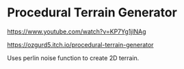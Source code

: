 # Procedural Terrain Generator
https://www.youtube.com/watch?v=KP7Yg1jlNAg

https://ozgurd5.itch.io/procedural-terrain-generator

Uses perlin noise function to create 2D terrain.

